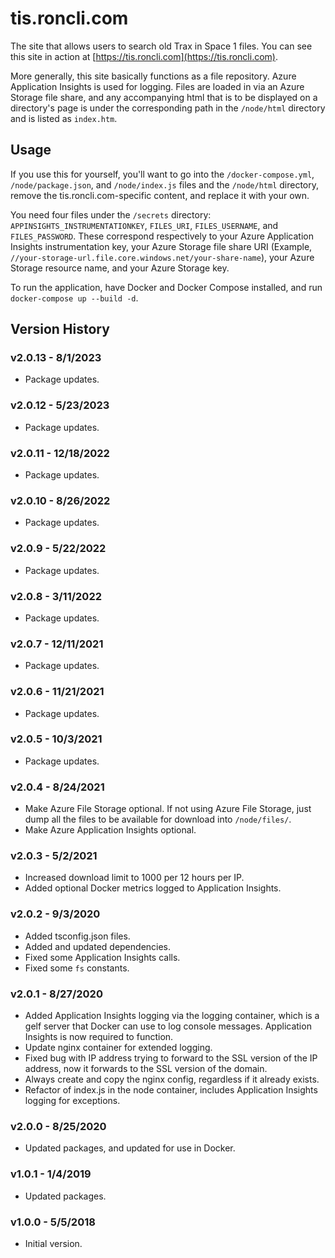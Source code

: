 # tis.roncli.com
The site that allows users to search old Trax in Space 1 files.  You can see this site in action at [https://tis.roncli.com](https://tis.roncli.com).

More generally, this site basically functions as a file repository.  Azure Application Insights is used for logging.  Files are loaded in via an Azure Storage file share, and any accompanying html that is to be displayed on a directory's page is under the corresponding path in the `/node/html` directory and is listed as `index.htm`.

## Usage

If you use this for yourself, you'll want to go into the `/docker-compose.yml`, `/node/package.json`, and `/node/index.js` files and the `/node/html` directory, remove the tis.roncli.com-specific content, and replace it with your own.

You need four files under the `/secrets` directory: `APPINSIGHTS_INSTRUMENTATIONKEY`, `FILES_URI`, `FILES_USERNAME`, and `FILES_PASSWORD`.  These correspond respectively to your Azure Application Insights instrumentation key, your Azure Storage file share URI (Example, `//your-storage-url.file.core.windows.net/your-share-name`), your Azure Storage resource name, and your Azure Storage key.

To run the application, have Docker and Docker Compose installed, and run `docker-compose up --build -d`.

## Version History

### v2.0.13 - 8/1/2023
* Package updates.

### v2.0.12 - 5/23/2023
* Package updates.

### v2.0.11 - 12/18/2022
* Package updates.

### v2.0.10 - 8/26/2022
* Package updates.

### v2.0.9 - 5/22/2022
* Package updates.

### v2.0.8 - 3/11/2022
* Package updates.

### v2.0.7 - 12/11/2021
* Package updates.

### v2.0.6 - 11/21/2021
* Package updates.

### v2.0.5 - 10/3/2021
* Package updates.

### v2.0.4 - 8/24/2021
* Make Azure File Storage optional.  If not using Azure File Storage, just dump all the files to be available for download into `/node/files/`.
* Make Azure Application Insights optional.

### v2.0.3 - 5/2/2021
* Increased download limit to 1000 per 12 hours per IP.
* Added optional Docker metrics logged to Application Insights.

### v2.0.2 - 9/3/2020
* Added tsconfig.json files.
* Added and updated dependencies.
* Fixed some Application Insights calls.
* Fixed some `fs` constants.

### v2.0.1 - 8/27/2020
* Added Application Insights logging via the logging container, which is a gelf server that Docker can use to log console messages.  Application Insights is now required to function.
* Update nginx container for extended logging.
* Fixed bug with IP address trying to forward to the SSL version of the IP address, now it forwards to the SSL version of the domain.
* Always create and copy the nginx config, regardless if it already exists.
* Refactor of index.js in the node container, includes Application Insights logging for exceptions.

### v2.0.0 - 8/25/2020
* Updated packages, and updated for use in Docker.

### v1.0.1 - 1/4/2019
* Updated packages.

### v1.0.0 - 5/5/2018
* Initial version.
